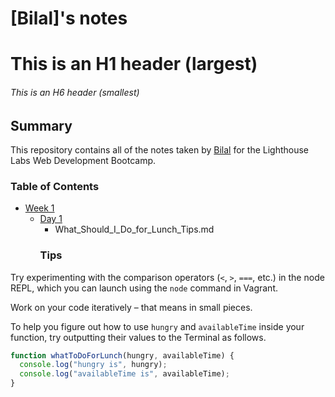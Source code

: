 # [Bilal]'s notes
# This is an H1 header (largest)
###### This is an H6 header (smallest)
 ## Summary

This repository contains all of the notes taken by [Bilal](https://github.com/billupskm) for the Lighthouse Labs Web Development Bootcamp. 

### Table of Contents

* [Week 1](/Week_1)
  * [Day 1](/Week_1/Day_1)
      * What_Should_I_Do_for_Lunch_Tips.md    
      ### Tips

Try experimenting with the comparison operators (`<`, `>`, `===`, etc.) in the node REPL, which you can launch using the `node` command in Vagrant.

Work on your code iteratively – that means in small pieces. 

To help you figure out how to use `hungry` and `availableTime` inside your function, try outputting their values to the Terminal as follows.

```javascript
function whatToDoForLunch(hungry, availableTime) {
  console.log("hungry is", hungry);
  console.log("availableTime is", availableTime);
}
```

